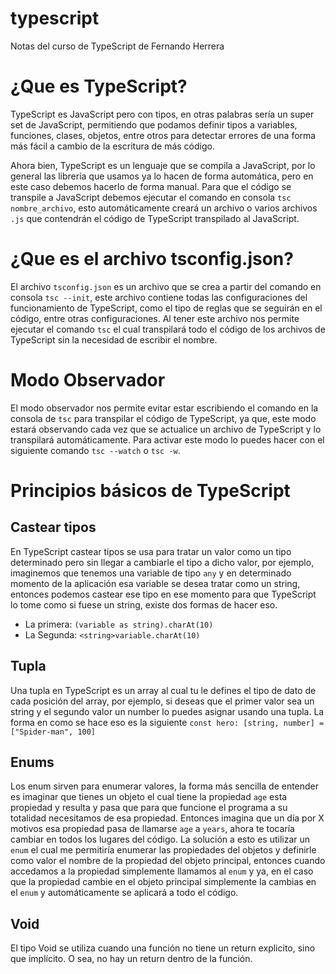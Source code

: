 # typescript
Notas del curso de TypeScript de Fernando Herrera

# ¿Que es TypeScript?
TypeScript es JavaScript pero con tipos, en otras palabras sería un super set de JavaScript, permitiendo que podamos definir tipos a variables, funciones, clases, objetos, entre otros para detectar errores de una forma más fácil a cambio de la escritura de más código.

Ahora bien, TypeScript es un lenguaje que se compila a JavaScript, por lo general las librería que usamos ya lo hacen de forma automática, pero en este caso debemos hacerlo de forma manual.
Para que el código se transpile a JavaScript debemos ejecutar el comando en consola `tsc nombre_archivo`, esto automáticamente creará un archivo o varios archivos `.js` que contendrán el código de TypeScript transpilado al JavaScript.

# ¿Que es el archivo tsconfig.json?
El archivo `tsconfig.json` es un archivo que se crea a partir del comando en consola `tsc --init`, este archivo contiene todas las configuraciones del funcionamiento de TypeScript, como el tipo de reglas que se seguirán en el código, entre otras configuraciones.
Al tener este archivo nos permite ejecutar el comando `tsc` el cual transpilará todo el código de los archivos de TypeScript sin la necesidad de escribir el nombre.

# Modo Observador
El modo observador nos permite evitar estar escribiendo el comando en la consola de `tsc` para transpilar el código de TypeScript, ya que, este modo estará observando cada vez que se actualice un archivo de TypeScript y lo transpilará automáticamente. Para activar este modo lo puedes hacer con el siguiente comando `tsc --watch` o `tsc -w`.

# Principios básicos de TypeScript

## Castear tipos
En TypeScript castear tipos se usa para tratar un valor como un tipo determinado pero sin llegar a cambiarle el tipo a dicho valor, por ejemplo, imaginemos que tenemos una variable de tipo `any` y en determinado momento de la aplicación esa variable se desea tratar como un string, entonces podemos castear ese tipo en ese momento para que TypeScript lo tome como si fuese un string, existe dos formas de hacer eso.
- La primera: `(variable as string).charAt(10)`
- La Segunda: `<string>variable.charAt(10)`

## Tupla
Una tupla en TypeScript es un array al cual tu le defines el tipo de dato de cada posición del array, por ejemplo, si deseas que el primer valor sea un string y el segundo valor un number lo puedes asignar usando una tupla. La forma en como se hace eso es la siguiente `const hero: [string, number] = ["Spider-man", 100]`

## Enums
Los enum sirven para enumerar valores, la forma más sencilla de entender es imaginar que tienes un objeto el cual tiene la propiedad `age` esta propiedad y resulta y pasa que para que funcione el programa a su totalidad necesitamos de esa propiedad. Entonces imagina que un día por X motivos esa propiedad pasa de llamarse `age` a `years`, ahora te tocaría cambiar en todos los lugares del código. La solución a esto es utilizar un `enum` el cual me permitiría enumerar las propiedades del objetos y definirle como valor el nombre de la propiedad del objeto principal, entonces cuando accedamos a la propiedad simplemente llamamos al `enum` y ya, en el caso que la propiedad cambie en el objeto principal simplemente la cambias en el `enum` y automáticamente se aplicará a todo el código.

## Void
El tipo Void se utiliza cuando una función no tiene un return explicito, sino que implícito. O sea, no hay un return dentro de la función.